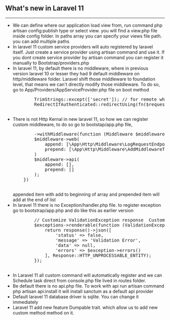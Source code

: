 <h2>What's new in Laravel 11</h2>
<hr/>
<ul>
<li>We can define where our application load view from, run command php artisan
    config:publish type or select view. you will find a view.php file inside
    config folder. In paths array you can specify your views file path. you can add multiple
    paths
</li>
<li>
    In laravel 11 custom service providers
    will auto registered by laravel itself. Just create a service provider using
    artisan command and use it. If you dont create service provider by artisan command 
    you can register it manually to Bootstrap/providers.php
</li>
<li>
    In laravel 11, by default there is no middleware, where in previous version laravel 10 or lesser they
    had 9 default middleware on http/middleware folder. Laravel shift those middleware to 
    foundation level, that means we can't directly modify those middleware. To do so, go to
    App/Providers/AppServiceProvider.php file on boot method 
    <pre>
        TrimStrings::except(['secret']); // for remote white space form all input except
        RedirectIfAuthenticated::redirectUsing(fn($request) => route('dashboard')); 
    </pre>
</li>
<li>
    There is not Http Kernal in new laravel 11, so how we can register custom middleware, to do so
    go to bootstap/app.php file, 
    <pre>
        ->withMiddleware(function (Middleware $middleware) {
        $middleware->web(
            append: [\App\Http\Middleware\LogRequestEndpoint::class],
            prepend: [\App\Http\Middleware\AddMiddlewareToPrependMiddleware::class]
        )
        $middleware->api(
            append: [],
            prepend: []
        );
    })
    </pre>
    appended item with add to beginning of array and prepended item will add at the end of list
</li>
<li>
    In laravel 11 there is no Exception/handler.php file. to register exception
    go to bootstrap/app.php and do like this as earlier version
    <pre>
        // Customize ValidationException response  Custom Request Class
        $exceptions->renderable(function (ValidationException $exception){
            return response()->json([
                'status' => false,
                'message' => 'Validation Error',
                'data' => null,
                'errors' => $exception->errors()
            ], Response::HTTP_UNPROCESSABLE_ENTITY);
        });
    </pre>
</li>
<li>
    In Laravel 11 all custom command will automatically register and 
    we can Schedule task direct from console.php file lived in routes folder.
</li>
<li>
    Be default there is no api.php file. To work with api run artisan command
    php artisan api:install it will install sanctum as a default api provider
</li>
<li>Default laravel 11 database driver is sqlite. You can change it immediately</li>
<li>Laravel 11 add new feature Dumpable trait. which allow us to add new custom method
    method on it.
</li>

</ul>
